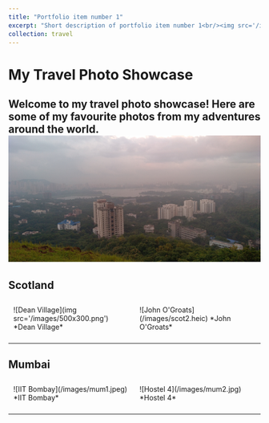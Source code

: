 ```yaml
---
title: "Portfolio item number 1"
excerpt: "Short description of portfolio item number 1<br/><img src='/images/500x300.png'>"
collection: travel
---
```


# My Travel Photo Showcase

Welcome to my travel photo showcase! Here are some of my favourite photos from my adventures around the world.
![hello](/images/mum1.jpeg)
---

## Scotland
<div style="display: flex; flex-wrap: wrap;">
  <div style="flex: 1; margin: 10px;">
    ![Dean Village](img src='/images/500x300.png')
    *Dean Village*
  </div>
  <div style="flex: 1; margin: 10px;">
    ![John O'Groats](/images/scot2.heic)
    *John O'Groats*
  </div>
</div>

---

## Mumbai
<div style="display: flex; flex-wrap: wrap;">
  <div style="flex: 1; margin: 10px;">
    ![IIT Bombay](/images/mum1.jpeg)
    *IIT Bombay*
  </div>
  <div style="flex: 1; margin: 10px;">
    ![Hostel 4](/images/mum2.jpg)
    *Hostel 4*
  </div>
</div>

---
